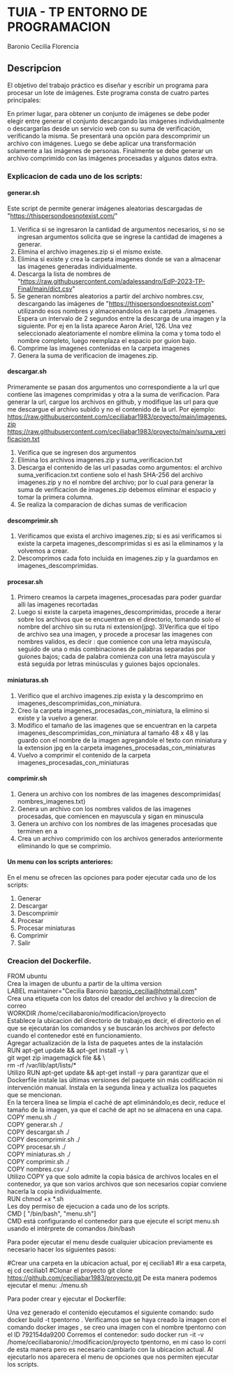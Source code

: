 # TUIA - TP ENTORNO DE PROGRAMACION

Baronio Cecilia Florencia

## Descripcion 
El objetivo del trabajo práctico es diseñar y escribir un programa para procesar un lote de imágenes. Este programa consta de cuatro partes principales:

En primer lugar, para obtener un conjunto de imágenes se debe poder elegir entre generar el conjunto descargando las imágenes individualmente o descargarlas desde un servicio web con su suma de verificación, verificando la misma.
Se presentará una opción para descomprimir un archivo con imágenes.
Luego se debe aplicar una transformación solamente a las imágenes de personas.
Finalmente se debe generar un archivo comprimido con las imágenes procesadas y algunos datos extra.

### Explicacion de cada uno de los scripts:

#### generar.sh

Este script de permite generar imágenes aleatorias descargadas de "https://thispersondoesnotexist.com/"

1) Verifica si se ingresaron la cantidad de argumentos necesarios, si no se ingresan argumentos solicita que se ingrese la cantidad de imagenes a generar. 
2) Elimina el archivo imagenes.zip si el mismo existe. 
3) Elimina si existe y crea la carpeta imagenes donde se van a almacenar las imagenes generadas individualmente.
4) Descarga la lista de nombres de "https://raw.githubusercontent.com/adalessandro/EdP-2023-TP-Final/main/dict.csv" 
5) Se generan nombres aleatorios a partir del archivo nombres.csv, descargando las imágenes de "https://thispersondoesnotexist.com" utilizando esos nombres y almacenandolos en la carpeta ./imagenes. 
Espera un intervalo de 2 segundos entre la descarga de una imagen y la siguiente. Por ej en la lista aparece Aaron Ariel, 126. Una vez seleccionado aleatoriamente el nombre elimina la coma y toma todo el nombre completo, luego reemplaza el espacio por guion bajo.
6) Comprime las imagenes contenidas en la carpeta imagenes
7) Genera la suma de verificacion de imagenes.zip.

#### descargar.sh

Primeramente se pasan dos argumentos uno correspondiente a la url que contiene las imagenes comprimidas y otra a la suma de verificacion. Para generar la url, cargue los archivos en github, y modifique las url para que me descargue el archivo subido y no el contenido de la url.
Por ejemplo: https://raw.githubusercontent.com/ceciliabar1983/proyecto/main/imagenes.zip  https://raw.githubusercontent.com/ceciliabar1983/proyecto/main/suma_verificacion.txt 
1) Verifica que se ingresen dos argumentos 
2) Elimina los archivos imagenes.zip y suma_verificacion.txt 
3) Descarga el contenido de las url pasadas como argumentos: el archivo suma_verificacion.txt contiene solo el hash SHA-256 del archivo imagenes.zip y no el nombre del archivo; por lo cual para generar la suma de verificacion de imagenes.zip debemos eliminar el espacio y tomar la primera columna. 
4) Se realiza la comparacion de dichas sumas de verificacion

#### descomprimir.sh

1) Verificamos que exista el archivo imagenes.zip; si es asi verificamos si existe la carpeta imagenes_descomprimidas si es asi la eliminamos y la volvemos a crear. 
2) Descomprimos cada foto incluida en imagenes.zip y la guardamos en imagenes_descomprimidas.

#### procesar.sh 
1) Primero creamos la carpeta imagenes_procesadas para poder guardar alli las imagenes recortadas 
2) Luego si existe la carpeta imagenes_descomprimidas, procede a iterar sobre los archivos que se encuentran en el directorio, tomando solo el nombre del archivo sin su ruta ni extension(jpg). 
3)Verifica que el tipo de archivo sea una imagen, y procede a procesar las imagenes con nombres validos, es decir : que comience con una letra mayúscula, seguido de una o más combinaciones de palabras separadas por guiones bajos; cada de palabra comienza con una letra mayúscula y está seguida por letras minúsculas y guiones bajos opcionales.

#### miniaturas.sh
1. Verifico que el archivo imagenes.zip exista y la descomprimo en imagenes_descomprimidas_con_miniatura.
2. Creo la carpeta imagenes_procesadas_con_miniatura, la elimino si existe y la vuelvo a generar. 
3. Modifico el tamaño de las imagenes que se encuentran en la carpeta imagenes_descomprimidas_con_miniatura al tamaño 48 x 48 y las guardo con el nombre de la imagen agregandole el texto con miniatura y la extension jpg en la carpeta imagenes_procesadas_con_miniaturas 
4. Vuelvo a comprimir el contenido de la carpeta imagenes_procesadas_con_miniaturas

#### comprimir.sh

1) Genera un archivo con los nombres de las imagenes descomprimidas( nombres_imagenes.txt)
2) Genera un archivo con los nombres validos de las imagenes procesadas, que comiencen en mayuscula y sigan en minuscula
3) Genera un archivo con los nombres de las imagenes procesadas que terminen en a 
4) Crea un archivo comprimido con los archivos generados anteriormente eliminando lo que se comprimio.

#### Un menu con los scripts anteriores:
En el menu se ofrecen las opciones para poder ejecutar cada uno de los scripts:
1. Generar
2. Descargar
3. Descomprimir
4. Procesar
5. Procesar miniaturas
6. Comprimir
7. Salir


### Creacion del Dockerfile.

FROM ubuntu        
Crea la imagen de ubuntu a partir de la ultima version        
LABEL maintainer="Cecilia Baronio <baronio_cecilia@hotmail.com>"        
Crea una etiqueta con los datos del creador del archivo y la direccion de correo        
WORKDIR /home/ceciliabaronio/modificacion/proyecto        
Establece la ubicacion del directorio de trabajo,es decir, el directorio en el que se ejecutarán los comandos y se buscarán los archivos por defecto cuando el contenedor esté en funcionamiento.        
Agregar actualización de la lista de paquetes antes de la instalación        
RUN apt-get update && apt-get install -y \        
        git wget zip imagemagick file && \        
        rm -rf /var/lib/apt/lists/*        
Utilizo RUN apt-get update && apt-get install -y para garantizar que el Dockerfile instale las últimas versiones del paquete sin más codificación ni intervención manual. Instala en la segunda linea y actualiza los paquetes que se mencionan.        
En la tercera linea se limpia el caché de apt eliminándolo,es decir, reduce el tamaño de la imagen, ya que el caché de apt no se almacena en una capa.         
COPY menu.sh ./        
COPY generar.sh ./        
COPY descargar.sh ./        
COPY descomprimir.sh ./        
COPY procesar.sh ./        
COPY miniaturas.sh ./        
COPY comprimir.sh ./        
COPY nombres.csv ./        
Utilizo COPY ya que solo admite la copia básica de archivos locales en el contenedor, ya que son varios archivos que son necesarios copiar conviene hacerla la copia individualmente.        
RUN chmod +x *.sh        
Les doy permiso de ejecucion a cada uno de los scripts.        
CMD [ "/bin/bash", "menu.sh"]        
CMD está configurando el contenedor para que ejecute el script menu.sh usando el intérprete de comandos /bin/bash        

Para poder ejecutar el menu desde cualquier ubicacion previamente es necesario hacer los siguientes pasos:

#Crear una carpeta en la ubicacion actual, por ej ceciliab1
#Ir a esa carpeta, ej cd ceciliab1
#Clonar el proyecto
git clone https://github.com/ceciliabar1983/proyecto.git
De esta manera podemos ejecutar el menu:
./menu.sh

Para poder crear y ejecutar el Dockerfile:

Una vez generado el contenido ejecutamos el siguiente comando:  sudo docker build -t tpentorno . 
Verificamos que se haya creado la imagen con el comando docker images , se creo una imagen con el nombre tpentorno con el ID 792154da9200 Corremos el contenedor: sudo docker run -it -v /home/ceciliabaronio/:/modificacion/proyecto tpentorno, en mi caso lo corri de esta manera pero es necesario cambiarlo con la ubicacion actual.
Al ejecutarlo nos aparecera el menu de opciones que nos permiten ejecutar los scripts.
